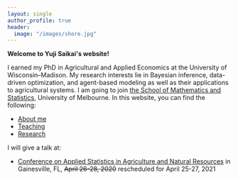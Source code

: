 ```yaml
---
layout: single
author_profile: true
header:
  image: "/images/shore.jpg"
---
```


**Welcome to Yuji Saikai's website!**

I earned my PhD in Agricultural and Applied Economics at the University of Wisconsin–Madison. My research interests lie in Bayesian inference, data-driven optimization, and agent-based modeling as well as their applications to agricultural systems. I am going to join [the School of Mathematics and Statistics](https://ms.unimelb.edu.au), University of Melbourne. In this website, you can find the following:
- [About me](/about/)
- [Teaching](/teaching/)
- [Research](/research/)

I will give a talk at:
- [Conference on Applied Statistics in Agriculture and Natural Resources](https://conference.ifas.ufl.edu/applied-stats/) in Gainesville, FL, ~~April 26-28, 2020~~ rescheduled for April 25-27, 2021
